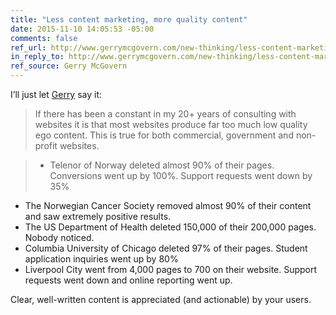 ```yaml
---
title: "Less content marketing, more quality content"
date: 2015-11-10 14:05:53 -05:00
comments: false
ref_url: http://www.gerrymcgovern.com/new-thinking/less-content-marketing-more-quality-content
in_reply_to: http://www.gerrymcgovern.com/new-thinking/less-content-marketing-more-quality-content
ref_source: Gerry McGovern
---
```


I’ll just let [Gerry](http://www.gerrymcgovern.com/) say it:

> If there has been a constant in my 20+ years of consulting with websites it is that most websites produce far too much low quality ego content. This is true for both commercial, government and non-profit websites.

> * Telenor of Norway deleted almost 90% of their pages. Conversions went up by 100%. Support requests went down by 35%
* The Norwegian Cancer Society removed almost 90% of their content and saw extremely positive results.
* The US Department of Health deleted 150,000 of their 200,000 pages. Nobody noticed.
* Columbia University of Chicago deleted 97% of their pages. Student application inquiries went up by 80%
* Liverpool City went from 4,000 pages to 700 on their website. Support requests went down and online reporting went up.

Clear, well-written content is appreciated (and actionable) by your users.